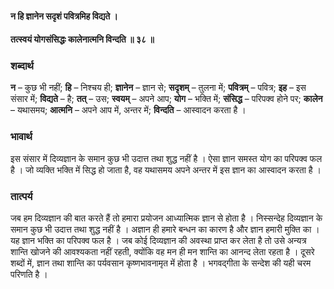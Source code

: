 #### न हि ज्ञानेन सदृशं पवित्रमिह विद्यते ।
#### तत्स्वयं योगसंसिद्धः कालेनात्मनि विन्दति ॥ ३८ ॥

### शब्दार्थ

**न** – कुछ भी नहीं; **हि** – निश्चय ही; **ज्ञानेन** – ज्ञान से; **सदृशम्** – तुलना में; **पवित्रम्** – पवित्र; **इह** – इस संसार में; **विद्यते** – है; **तत्** – उस; **स्वयम्** – अपने आप; **योग** – भक्ति में; **संसिद्ध** – परिपक्व होने पर; **कालेन** – यथासमय; **आत्मनि** – अपने आप में, अन्तर में; **विन्दति** – आस्वादन करता है ।

### भावार्थ

इस संसार में दिव्यज्ञान के समान कुछ भी उदात्त तथा शुद्ध नहीं है । ऐसा ज्ञान समस्त योग का परिपक्व फल है । जो व्यक्ति भक्ति में सिद्ध हो जाता है, वह यथासमय अपने अन्तर में इस ज्ञान का आस्वादन करता है ।

### तात्पर्य

जब हम दिव्यज्ञान की बात करते हैं तो हमारा प्रयोजन आध्यात्मिक ज्ञान से होता है । निस्सन्देह दिव्यज्ञान के समान कुछ भी उदात्त तथा शुद्ध नहीं है । अज्ञान ही हमारे बन्धन का कारण है और ज्ञान हमारी मुक्ति का । यह ज्ञान भक्ति का परिपक्व फल है । जब कोई दिव्यज्ञान की अवस्था प्राप्त कर लेता है तो उसे अन्यत्र शान्ति खोजने की आवश्यकता नहीं रहती, क्योंकि वह मन ही मन शान्ति का आनन्द लेता रहता है । दूसरे शब्दों में, ज्ञान तथा शान्ति का पर्यवसान कृष्णभावनामृत में होता है । भगवद्गीता के सन्देश की यही चरम परिणति है ।